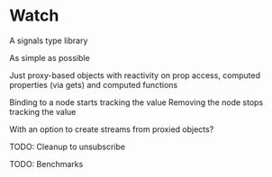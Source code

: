 # Watch

A signals type library

As simple as possible

Just proxy-based objects with reactivity on prop access, computed properties (via gets) and computed functions

Binding to a node starts tracking the value
Removing the node stops tracking the value

With an option to create streams from proxied objects?

TODO: Cleanup to unsubscribe

TODO: Benchmarks
